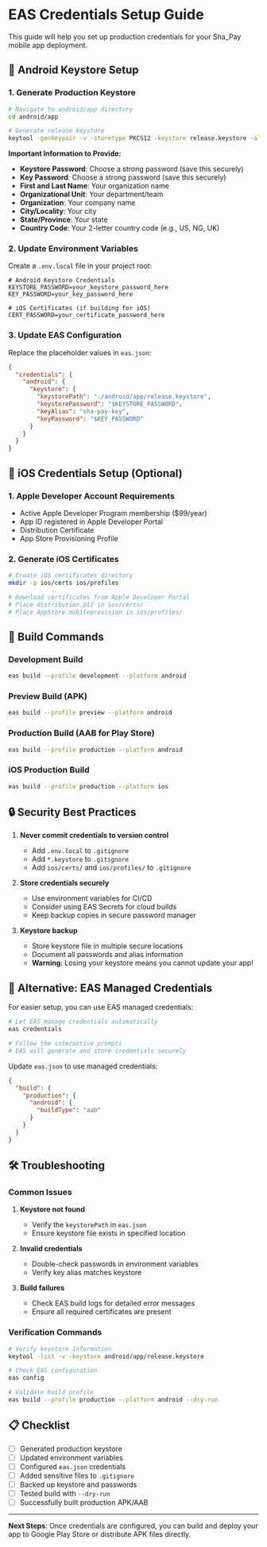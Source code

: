 # EAS Credentials Setup Guide

This guide will help you set up production credentials for your Sha_Pay mobile app deployment.

## 🔐 Android Keystore Setup

### 1. Generate Production Keystore

```bash
# Navigate to android/app directory
cd android/app

# Generate release keystore
keytool -genkeypair -v -storetype PKCS12 -keystore release.keystore -alias sha-pay-key -keyalg RSA -keysize 2048 -validity 10000
```

**Important Information to Provide:**
- **Keystore Password**: Choose a strong password (save this securely)
- **Key Password**: Choose a strong password (save this securely)
- **First and Last Name**: Your organization name
- **Organizational Unit**: Your department/team
- **Organization**: Your company name
- **City/Locality**: Your city
- **State/Province**: Your state
- **Country Code**: Your 2-letter country code (e.g., US, NG, UK)

### 2. Update Environment Variables

Create a `.env.local` file in your project root:

```env
# Android Keystore Credentials
KEYSTORE_PASSWORD=your_keystore_password_here
KEY_PASSWORD=your_key_password_here

# iOS Certificates (if building for iOS)
CERT_PASSWORD=your_certificate_password_here
```

### 3. Update EAS Configuration

Replace the placeholder values in `eas.json`:

```json
{
  "credentials": {
    "android": {
      "keystore": {
        "keystorePath": "./android/app/release.keystore",
        "keystorePassword": "$KEYSTORE_PASSWORD",
        "keyAlias": "sha-pay-key",
        "keyPassword": "$KEY_PASSWORD"
      }
    }
  }
}
```

## 🍎 iOS Credentials Setup (Optional)

### 1. Apple Developer Account Requirements

- Active Apple Developer Program membership ($99/year)
- App ID registered in Apple Developer Portal
- Distribution Certificate
- App Store Provisioning Profile

### 2. Generate iOS Certificates

```bash
# Create iOS certificates directory
mkdir -p ios/certs ios/profiles

# Download certificates from Apple Developer Portal
# Place distribution.p12 in ios/certs/
# Place AppStore.mobileprovision in ios/profiles/
```

## 🚀 Build Commands

### Development Build
```bash
eas build --profile development --platform android
```

### Preview Build (APK)
```bash
eas build --profile preview --platform android
```

### Production Build (AAB for Play Store)
```bash
eas build --profile production --platform android
```

### iOS Production Build
```bash
eas build --profile production --platform ios
```

## 🔒 Security Best Practices

1. **Never commit credentials to version control**
   - Add `.env.local` to `.gitignore`
   - Add `*.keystore` to `.gitignore`
   - Add `ios/certs/` and `ios/profiles/` to `.gitignore`

2. **Store credentials securely**
   - Use environment variables for CI/CD
   - Consider using EAS Secrets for cloud builds
   - Keep backup copies in secure password manager

3. **Keystore backup**
   - Store keystore file in multiple secure locations
   - Document all passwords and alias information
   - **Warning**: Losing your keystore means you cannot update your app!

## 📱 Alternative: EAS Managed Credentials

For easier setup, you can use EAS managed credentials:

```bash
# Let EAS manage credentials automatically
eas credentials

# Follow the interactive prompts
# EAS will generate and store credentials securely
```

Update `eas.json` to use managed credentials:

```json
{
  "build": {
    "production": {
      "android": {
        "buildType": "aab"
      }
    }
  }
}
```

## 🛠️ Troubleshooting

### Common Issues

1. **Keystore not found**
   - Verify the `keystorePath` in `eas.json`
   - Ensure keystore file exists in specified location

2. **Invalid credentials**
   - Double-check passwords in environment variables
   - Verify key alias matches keystore

3. **Build failures**
   - Check EAS build logs for detailed error messages
   - Ensure all required certificates are present

### Verification Commands

```bash
# Verify keystore information
keytool -list -v -keystore android/app/release.keystore

# Check EAS configuration
eas config

# Validate build profile
eas build --profile production --platform android --dry-run
```

## 📋 Checklist

- [ ] Generated production keystore
- [ ] Updated environment variables
- [ ] Configured `eas.json` credentials
- [ ] Added sensitive files to `.gitignore`
- [ ] Backed up keystore and passwords
- [ ] Tested build with `--dry-run`
- [ ] Successfully built production APK/AAB

---

**Next Steps**: Once credentials are configured, you can build and deploy your app to Google Play Store or distribute APK files directly.
